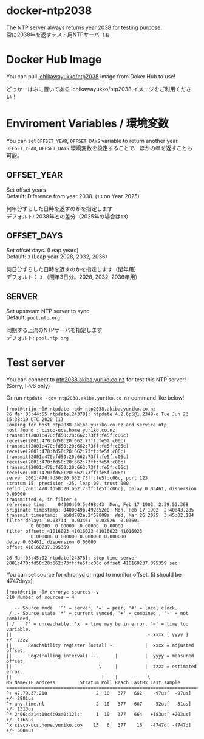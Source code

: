 # docker-ntp2038
The NTP server always returns year 2038 for testing purpose.  
常に2038年を返すテスト用NTPサーバ（ぉ

# Docker Hub Image
You can pull [ichikawayukko/ntp2038](https://hub.docker.com/r/ichikawayukko/ntp2038) image from Doker Hub to use!

どっかーはぶに置いてある ichikawayukko/ntp2038 イメージをご利用ください！

# Enviroment Variables / 環境変数
You can set `OFFSET_YEAR`, `OFFSET_DAYS` variable to return another year.  
`OFFSET_YEAR`, `OFFSET_DAYS` 環境変数を設定することで、ほかの年を返すことも可能。
## OFFSET_YEAR
Set offset years  
Default: Diference from year 2038. (`13` on Year 2025)

何年分ずらした日時を返すのかを指定します  
デフォルト: 2038年との差分（2025年の場合は`13`）
## OFFSET_DAYS
Set offset days. (Leap years)  
Default: `3` (Leap year 2028, 2032, 2036)

何日分ずらした日時を返すのかを指定します（閏年用）  
デフォルト： `3` （閏年3日分。2028, 2032, 2036年用）

## SERVER
Set upstream NTP server to sync.  
Default: `pool.ntp.org`

同期する上流のNTPサーバを指定します  
デフォルト: `pool.ntp.org`

# Test server
You can connect to [ntp2038.akiba.yuriko.co.nz](ntp2038.akiba.yuriko.co.nz) for test this NTP server! (Sorry, IPv6 only)

Or run `ntpdate -qdv ntp2038.akiba.yuriko.co.nz` command like below!
```
[root@trijn ~]# ntpdate -qdv ntp2038.akiba.yuriko.co.nz
26 Mar 03:44:55 ntpdate[24378]: ntpdate 4.2.6p5@1.2349-o Tue Jun 23 15:38:19 UTC 2020 (1)
Looking for host ntp2038.akiba.yuriko.co.nz and service ntp
host found : cisco-ucs.home.yuriko.co.nz
transmit(2001:470:fd50:20:662:73ff:fe5f:c06c)
receive(2001:470:fd50:20:662:73ff:fe5f:c06c)
transmit(2001:470:fd50:20:662:73ff:fe5f:c06c)
receive(2001:470:fd50:20:662:73ff:fe5f:c06c)
transmit(2001:470:fd50:20:662:73ff:fe5f:c06c)
receive(2001:470:fd50:20:662:73ff:fe5f:c06c)
transmit(2001:470:fd50:20:662:73ff:fe5f:c06c)
receive(2001:470:fd50:20:662:73ff:fe5f:c06c)
server 2001:470:fd50:20:662:73ff:fe5f:c06c, port 123
stratum 15, precision -25, leap 00, trust 000
refid [2001:470:fd50:20:662:73ff:fe5f:c06c], delay 0.03461, dispersion 0.00000
transmitted 4, in filter 4
reference time:    04000469.5e498c43  Mon, Feb 17 1902  2:39:53.368
originate timestamp: 0400049b.492c52e0  Mon, Feb 17 1902  2:40:43.285
transmit timestamp:  eb8d782e.2f52008a  Wed, Mar 26 2025  3:45:02.184
filter delay:  0.03714  0.03461  0.03526  0.03601
         0.00000  0.00000  0.00000  0.00000
filter offset: 41016023 41016023 41016023 41016023
         0.000000 0.000000 0.000000 0.000000
delay 0.03461, dispersion 0.00000
offset 410160237.095359

26 Mar 03:45:02 ntpdate[24378]: step time server 2001:470:fd50:20:662:73ff:fe5f:c06c offset 410160237.095359 sec
```

You can set source for chronyd or ntpd to monitor offset. (it should be 4747days)
```
[root@trijn ~]# chronyc sources -v
210 Number of sources = 4

  .-- Source mode  '^' = server, '=' = peer, '#' = local clock.
 / .- Source state '*' = current synced, '+' = combined , '-' = not combined,
| /   '?' = unreachable, 'x' = time may be in error, '~' = time too variable.
||                                                 .- xxxx [ yyyy ] +/- zzzz
||      Reachability register (octal) -.           |  xxxx = adjusted offset,
||      Log2(Polling interval) --.      |          |  yyyy = measured offset,
||                                \     |          |  zzzz = estimated error.
||                                 |    |           \
MS Name/IP address         Stratum Poll Reach LastRx Last sample
===============================================================================
^+ 47.79.37.210                  2  10   377   662    -97us[  -97us] +/- 2881us
^+ any.time.nl                   2  10   377   667    -52us[  -31us] +/- 1313us
^* 2406:da14:10c4:9aa0:123::     1  10   377   664   +183us[ +203us] +/- 1166us
^x cisco-ucs.home.yuriko.co>    15   6   377    16   -4747d[ -4747d] +/- 5684us
```
